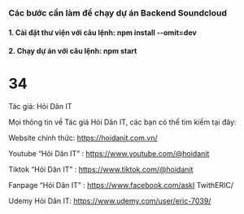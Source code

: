### Các bước cần làm để chạy dự án Backend Soundcloud

#### 1. Cài đặt thư viện với câu lệnh: npm install --omit=dev

#### 2. Chạy dự án với câu lệnh: npm start

34
=================

Tác giả: Hỏi Dân IT

Mọi thông tin về Tác giả Hỏi Dân IT, các bạn có thể tìm kiếm tại đây:

Website chính thức: https://hoidanit.com.vn/

Youtube “Hỏi Dân IT” : https://www.youtube.com/@hoidanit

Tiktok “Hỏi Dân IT” :  https://www.tiktok.com/@hoidanit

Fanpage “Hỏi Dân IT” : https://www.facebook.com/askI    TwithERIC/

Udemy Hỏi Dân IT: https://www.udemy.com/user/eric-7039/

